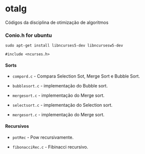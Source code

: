 # otalg
Códigos da disciplina de otimização de algoritmos

### Conio.h for ubuntu

`sudo apt-get install libncurses5-dev libncursesw5-dev`

`#include <ncurses.h>`

#### Sorts

- `compord.c` - Compara Selection Sot, Merge Sort e Bubble Sort.

- `bubblesort.c` - implementação do Bubble sort.

- `mergesort.c` - implementação do Merge sort.

- `selectsort.c` - implementação do Selection sort.

- `mergesort.c` - implementação do Merge sort.

#### Recursivos

- `potRec` - Pow recursivamente.

- `fibonacciRec.c` - Fibinacci recursivo.